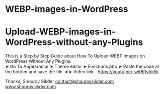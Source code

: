 # WEBP-images-in-WordPress
# Upload-WEBP-images-in-WordPress-without-any-Plugins

This is a Step by Step Guide about How To Upload WEBP Images on WordPress Without Any Plugins. <br>
➤ Go To Appearance ➤ Theme editor ➤ Functions.php ➤ Paste the code at the bottom and save the file.
➤➤ Video link - https://youtu.be/-wA8j1vbk5k

Thanks,
Shourov Sikder
contact@shourovsikder.com
www.shourovsikder.com
